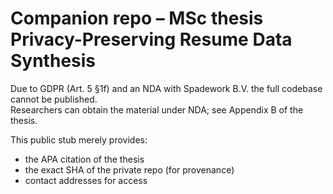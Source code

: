 # Companion repo – MSc thesis Privacy-Preserving Resume Data Synthesis

Due to GDPR (Art. 5 §1f) and an NDA with Spadework B.V. the full
codebase cannot be published.  
Researchers can obtain the material under NDA; see Appendix B of the thesis.

This public stub merely provides:
* the APA citation of the thesis
* the exact SHA of the private repo (for provenance)
* contact addresses for access
